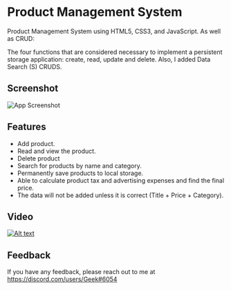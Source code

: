 # Product Management System


Product Management System using HTML5, CSS3, and JavaScript.
As well as CRUD:

The four functions that are considered necessary to implement a persistent storage application: create, read, update and delete.
Also, I added Data Search (S) CRUDS.






## Screenshot

![App Screenshot](https://github.com/youssefadbz/Product-Management-System/blob/main/Screenshot.png)

## Features

- Add product.
- Read and view the product.
- Delete product
- Search for products by name and category.
- Permanently save products to local storage.
- Able to calculate product tax and advertising expenses and find the final price.
- The data will not be added unless it is correct (Title + Price + Category).


## Video

[![Alt text](https://img.youtube.com/vi/9lgYFYCgGqM/0.jpg)](https://www.youtube.com/watch?v=9lgYFYCgGqM)



## Feedback

If you have any feedback, please reach out to me at https://discord.com/users/Geek#6054

